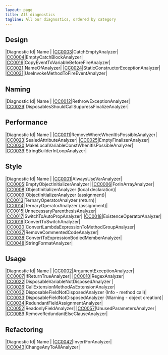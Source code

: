 ```yaml
---
layout: page
title: All diagnostics
tagline: All our diagnostics, ordered by category
---
```


## Design

|Diagnostic Id| Name |
|[CC0003](/diagnostics/CC0003.html)|CatchEmptyAnalyzer|
|[CC0004](/diagnostics/CC0004.html)|EmptyCatchBlockAnalyzer|
|[CC0016](/diagnostics/CC0016.html)|CopyEventToVariableBeforeFireAnalyzer|
|[CC0021](/diagnostics/CC0021.html)|NameOfAnalyzer|
|[CC0024](/diagnostics/CC0024.html)|StaticConstructorExceptionAnalyzer|
|[CC0031](/diagnostics/CC0031.html)|UseInvokeMethodToFireEventAnalyzer|

## Naming

|Diagnostic Id| Name |
|[CC0012](/diagnostics/CC0012.html)|RethrowExceptionAnalyzer|
|[CC0029](/diagnostics/CC0029.html)|DisposablesShouldCallSuppressFinalizeAnalyzer|

## Performance

|Diagnostic Id| Name |
|[CC0011](/diagnostics/CC0011.html)|RemoveWhereWhenItIsPossibleAnalyzer|
|[CC0023](/diagnostics/CC0023.html)|SealedAttributeAnalyzer|
|[CC0025](/diagnostics/CC0025.html)|EmptyFinalizerAnalyzer|
|[CC0030](/diagnostics/CC0030.html)|MakeLocalVariableConstWhenItIsPossibleAnalyzer|
|[CC0039](/diagnostics/CC0039.html)|StringBuilderInLoopAnalyzer|

## Style

|Diagnostic Id| Name |
|[CC0001](/diagnostics/CC0001.html)|AlwaysUseVarAnalyzer|
|[CC0005](/diagnostics/CC0005.html)|EmptyObjectInitializerAnalyzer|
|[CC0006](/diagnostics/CC0006.html)|ForInArrayAnalyzer|
|[CC0008](/diagnostics/CC0008.html)|ObjectInitializerAnalyzer (local declaration)|
|[CC0009](/diagnostics/CC0009.html)|ObjectInitializerAnalyzer (assignment)|
|[CC0013](/diagnostics/CC0013.html)|TernaryOperatorAnalyzer (return)|
|[CC0014](/diagnostics/CC0014.html)|TernaryOperatorAnalyzer (assignment)|
|[CC0015](/diagnostics/CC0015.html)|UnnecessaryParenthesisAnalyzer|
|[CC0017](/diagnostics/CC0017.html)|SwitchToAutoPropAnalyzer|
|[CC0018](/diagnostics/CC0018.html)|ExistenceOperatorAnalyzer|
|[CC0019](/diagnostics/CC0019.html)|ConvertToSwitchAnalyzer|
|[CC0020](/diagnostics/CC0020.html)|ConvertLambdaExpressionToMethodGroupAnalyzer|
|[CC0037](/diagnostics/CC0037.html)|RemoveCommentedCodeAnalyzer|
|[CC0038](/diagnostics/CC0038.html)|ConvertToExpressionBodiedMemberAnalyzer|
|[CC0048](/diagnostics/CC0048.html)|StringFormatAnalyzer|

## Usage

|Diagnostic Id| Name |
|[CC0002](/diagnostics/CC0002.html)|ArgumentExceptionAnalyzer|
|[CC0007](/diagnostics/CC0007.html)|IfReturnTrueAnalyzer|
|[CC0010](/diagnostics/CC0010.html)|RegexAnalyzer|
|[CC0022](/diagnostics/CC0022.html)|DisposableVariableNotDisposedAnalyzer |
|[CC0026](/diagnostics/CC0026.html)|CallExtensionMethodAsExtensionAnalyzer|
|[CC0032](/diagnostics/CC0032.html)|DisposableFieldNotDisposedAnalyzer (Info - method call)|
|[CC0033](/diagnostics/CC0033.html)|DisposableFieldNotDisposedAnalyzer (Warning - object creation)|
|[CC0034](/diagnostics/CC0034.html)|RedundantFieldAssignmentAnalyzer|
|[CC0052](/diagnostics/CC0052.html)|ReadonlyFieldAnalyzer|
|[CC0057](/diagnostics/CC0057.html)|UnusedParametersAnalyzer|
|[CC0089](/diagnostics/CC0089.html)|RemoveRedundantElseClauseAnalyzer|

## Refactoring

|Diagnostic Id| Name |
|[CC0042](/diagnostics/CC0042.html)|InvertForAnalyzer|
|[CC0043](/diagnostics/CC0043.html)|ChangeAnyToAllAnalyzer|